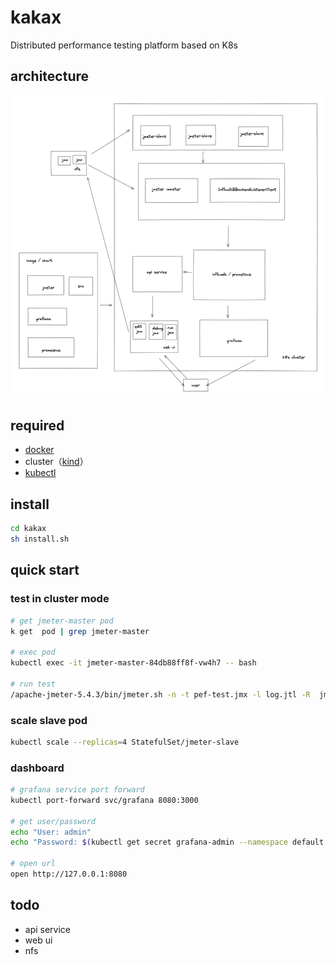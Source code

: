 # kakax

Distributed performance testing platform based on K8s

## architecture

![img.png](docs/images/architecture.jpg)

## required

- [docker](https://hub.docker.com/editions/community/docker-ce-desktop-mac)
- cluster（[kind](https://kind.sigs.k8s.io/docs/user/quick-start/#installation)）
- [kubectl](https://www.kubernetes.org.cn/installkubectl)

## install

```bash
cd kakax
sh install.sh
```

## quick start

### test in cluster mode

```bash
# get jmeter-master pod
k get  pod | grep jmeter-master

# exec pod
kubectl exec -it jmeter-master-84db88ff8f-vw4h7 -- bash

# run test
/apache-jmeter-5.4.3/bin/jmeter.sh -n -t pef-test.jmx -l log.jtl -R  jmeter-slave-0.jmeter-slave.default.svc.cluster.local:1099
```

### scale slave pod

```bash
kubectl scale --replicas=4 StatefulSet/jmeter-slave
```

### dashboard

```bash
# grafana service port forward
kubectl port-forward svc/grafana 8080:3000

# get user/password 
echo "User: admin"
echo "Password: $(kubectl get secret grafana-admin --namespace default -o jsonpath="{.data.GF_SECURITY_ADMIN_PASSWORD}" | base64 --decode)"

# open url
open http://127.0.0.1:8080
```

## todo

- api service
- web ui
- nfs
